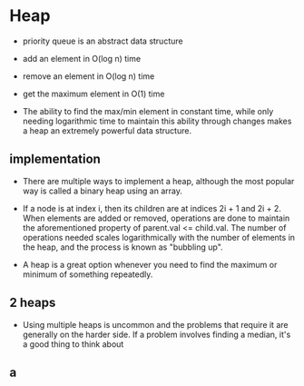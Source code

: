 # Heap

- priority queue is an abstract data structure
- add an element in O(log n) time
- remove an element in O(log n) time
- get the maximum element in O(1) time

- The ability to find the max/min element in constant time, while only needing logarithmic time to maintain this ability through changes makes a heap an extremely powerful data structure.

## implementation

- There are multiple ways to implement a heap, although the most popular way is called a binary heap using an array.

- If a node is at index i, then its children are at indices 2i + 1 and 2i + 2. When elements are added or removed, operations are done to maintain the aforementioned property of parent.val <= child.val. The number of operations needed scales logarithmically with the number of elements in the heap, and the process is known as "bubbling up".

- A heap is a great option whenever you need to find the maximum or minimum of something repeatedly.

## 2 heaps

- Using multiple heaps is uncommon and the problems that require it are generally on the harder side. If a problem involves finding a median, it's a good thing to think about

## a